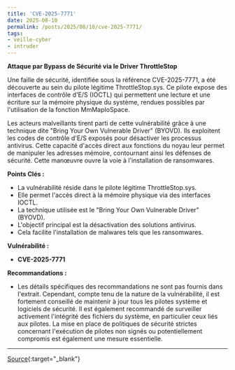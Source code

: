 ```yaml
---
title: 'CVE-2025-7771'
date: 2025-08-10
permalink: /posts/2025/08/10/cve-2025-7771/
tags:
- veille-cyber
- intruder
---
```

**Attaque par Bypass de Sécurité via le Driver ThrottleStop**

Une faille de sécurité, identifiée sous la référence CVE-2025-7771, a été découverte au sein du pilote légitime ThrottleStop.sys. Ce pilote expose des interfaces de contrôle d'E/S (IOCTL) qui permettent une lecture et une écriture sur la mémoire physique du système, rendues possibles par l'utilisation de la fonction MmMapIoSpace.

Les acteurs malveillants tirent parti de cette vulnérabilité grâce à une technique dite "Bring Your Own Vulnerable Driver" (BYOVD). Ils exploitent les codes de contrôle d'E/S exposés pour désactiver les processus antivirus. Cette capacité d'accès direct aux fonctions du noyau leur permet de manipuler les adresses mémoire, contournant ainsi les défenses de sécurité. Cette manœuvre ouvre la voie à l'installation de ransomwares.

**Points Clés :**

*   La vulnérabilité réside dans le pilote légitime ThrottleStop.sys.
*   Elle permet l'accès direct à la mémoire physique via des interfaces IOCTL.
*   La technique utilisée est le "Bring Your Own Vulnerable Driver" (BYOVD).
*   L'objectif principal est la désactivation des solutions antivirus.
*   Cela facilite l'installation de malwares tels que les ransomwares.

**Vulnérabilité :**

*   **CVE-2025-7771**

**Recommandations :**

*   Les détails spécifiques des recommandations ne sont pas fournis dans l'extrait. Cependant, compte tenu de la nature de la vulnérabilité, il est fortement conseillé de maintenir à jour tous les pilotes système et logiciels de sécurité. Il est également recommandé de surveiller activement l'intégrité des fichiers du système, en particulier ceux liés aux pilotes. La mise en place de politiques de sécurité strictes concernant l'exécution de pilotes non signés ou potentiellement compromis est également une mesure essentielle.

---
[Source](https://cvemon.intruder.io/cves/CVE-2025-7771){:target="_blank"}
